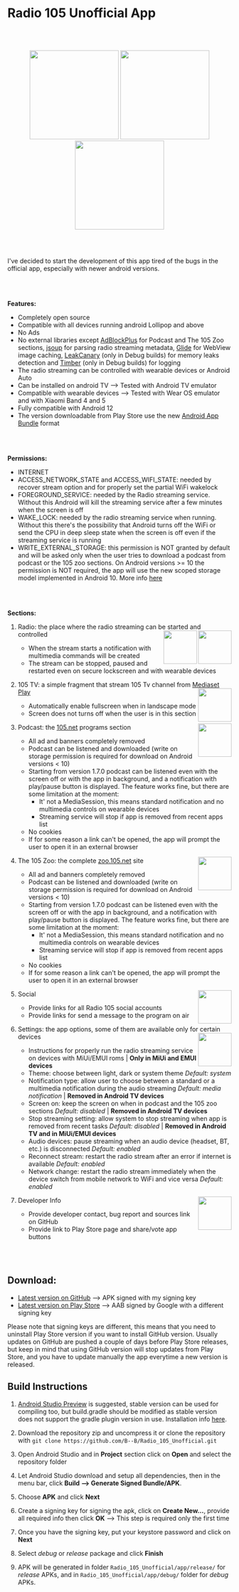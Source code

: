 # Radio 105 Unofficial App

<br />
<br />

<p align="center"><img src="images/Screenshot_1.png" width="200"> <img src="images/Screenshot_8.png" width="200"> <img src="images/Screenshot_9.png" width="200"></p>

<br />
<br />

I've decided to start the development of this app tired of the bugs in the official app, especially with newer android versions.

<br />
<br />

**Features:**

* Completely open source
* Compatible with all devices running android Lollipop and above
* No Ads
* No external libraries except [AdBlockPlus](https://gitlab.com/eyeo/distpartners/libadblockplus-android) for Podcast and The 105 Zoo sections, [jsoup](https://jsoup.org/) for parsing radio streaming metadata, [Glide](https://github.com/bumptech/glide) for WebView image caching, [LeakCanary](https://github.com/square/leakcanary) (only in Debug builds) for memory leaks detection and [Timber](https://github.com/JakeWharton/timber) (only in Debug builds) for logging
* The radio streaming can be controlled with wearable devices or Android Auto
* Can be installed on android TV --> Tested with Android TV emulator
* Compatible with wearable devices --> Tested with Wear OS emulator and with Xiaomi Band 4 and 5
* Fully compatible with Android 12
* The version downloadable from Play Store use the new [Android App Bundle](https://developer.android.com/platform/technology/app-bundle) format

<br />
<br />

**Permissions:**

* INTERNET
* ACCESS_NETWORK_STATE and ACCESS_WIFI_STATE: needed by recover stream option and for properly set the partial WiFi wakelock
* FOREGROUND_SERVICE: needed by the Radio streaming service. Without this Android will kill the streaming service after a few minutes when the screen is off
* WAKE_LOCK: needed by the radio streaming service when running. Without this there's the possibility that Android turns off the WiFi or send the CPU in deep sleep state when the screen is off even if the streaming service is running
* WRITE_EXTERNAL_STORAGE: this permission is NOT granted by default and will be asked only when the user tries to download a podcast from podcast or the 105 zoo sections. On Android versions >= 10 the permission is NOT required, the app will use the new scoped storage model implemented in Android 10. More info [here](https://developer.android.com/about/versions/11/privacy/storage)

<br />
<br />

**Sections:**

1. Radio: the place where the radio streaming can be started and controlled <img src="images/Screenshot_1.png" align="right" height="75" ><img src="images/Screenshot_2.png" align="right" height="75" />
    * When the stream starts a notification with multimedia commands will be created
    * The stream can be stopped, paused and restarted even on secure lockscreen and with wearable devices

2. 105 TV: a simple fragment that stream 105 Tv channel from [Mediaset Play](https://www.mediasetplay.mediaset.it/) <img src="images/Screenshot_3.png" align="right" height="75" >
    * Automatically enable fullscreen when in landscape mode
    * Screen does not turns off when the user is in this section

3. Podcast: the [105.net](https://105.net) programs section <img src="images/Screenshot_4.png" align="right" height="75" >
    * All ad and banners completely removed
    * Podcast can be listened and downloaded (write on storage permission is required for download on Android versions < 10)
    * Starting from version 1.7.0 podcast can be listened even with the screen off or with the app in background, and a notification with play/pause button is displayed. The feature works fine, but there are some limitation at the moment:
        * It' not a MediaSession, this means standard notification and no multimedia controls on wearable devices
        * Streaming service will stop if app is removed from recent apps list
    * No cookies
    * If for some reason a link can't be opened, the app will prompt the user to open it in an external browser

4. The 105 Zoo: the complete [zoo.105.net](https://zoo.105.net) site <img src="images/Screenshot_5.png" align="right" height="75" >
    * All ad and banners completely removed
    * Podcast can be listened and downloaded (write on storage permission is required for download on Android versions < 10)
    * Starting from version 1.7.0 podcast can be listened even with the screen off or with the app in background, and a notification with play/pause button is displayed. The feature works fine, but there are some limitation at the moment:
        * It' not a MediaSession, this means standard notification and no multimedia controls on wearable devices
        * Streaming service will stop if app is removed from recent apps list
    * No cookies
    * If for some reason a link can't be opened, the app will prompt the user to open it in an external browser

5. Social <img src="images/Screenshot_6.png" align="right" height="75" >
    * Provide links for all Radio 105 social accounts
    * Provide links for send a message to the program on air

6. Settings: the app options, some of them are available only for certain devices <img src="images/Screenshot_7.png" align="right" height="75" >
    * Instructions for properly run the radio streaming service on devices with MiUi/EMUI roms | **Only in MiUi and EMUI devices**
    * Theme: choose between light, dark or system theme *Default: system*
    * Notification type: allow user to choose between a standard or a multimedia notification during the audio streaming *Default: media notification* | **Removed in Android TV devices**
    * Screen on: keep the screen on when in podcast and the 105 zoo sections *Default: disabled* | **Removed in Android TV devices**
    * Stop streaming setting: allow system to stop streaming when app is removed from recent tasks *Default: disabled* | **Removed in Android TV and in MiUi/EMUI devices**
    * Audio devices: pause streaming when an audio device (headset, BT, etc.) is disconnected *Default: enabled*
    * Reconnect stream: restart the radio stream after an error if internet is available  *Default: enabled*
    * Network change: restart the radio stream immediately when the device switch from mobile network to WiFi and vice versa  *Default: enabled*


7. Developer Info <img src="images/Screenshot_10.png" align="right" height="75" >
    * Provide developer contact, bug report and sources link on GitHub
    * Provide link to Play Store page and share/vote app buttons

<br />
<br />

## Download:

* [Latest version on GitHub](https://github.com/B--B/Radio_105_Unofficial/releases/latest)  --> APK signed with my signing key
* [Latest version on Play Store](https://play.google.com/store/apps/details?id=com.bb.radio105) --> AAB signed by Google with a different signing key

Please note that signing keys are different, this means that you need to uninstall Play Store version if you want to install GitHub version. Usually updates on GitHub are pushed a couple of days before Play Store releases, but keep in mind that using GitHub version will stop updates from Play Store, and you have to update manually the app everytime a new version is released.

## Build Instructions

1. [Android Studio Preview](https://developer.android.com/studio/preview) is suggested, stable version can be used for compiling too, but build.gradle should be modified as stable version does not support the gradle plugin version in use. Installation info [here](https://developer.android.com/studio/install).

2. Download the repository zip and uncompress it or clone the repository with `git clone https://github.com/B--B/Radio_105_Unofficial.git`

3. Open Android Studio and in **Project** section click on **Open** and select the repository folder

4. Let Android Studio download and setup all dependencies, then in the menu bar, click **Build --> Generate Signed Bundle/APK**.

5. Choose **APK** and click **Next**

6. Create a signing key for signing the apk, click on **Create New...**, provide all required info then click **OK** --> This step is required only the first time

7. Once you have the signing key, put your keystore password and click on **Next**

8. Select *debug* or *release* package and click **Finish**

9. APK will be generated in folder `Radio_105_Unofficial/app/release/` for *release* APKs, and in `Radio_105_Unofficial/app/debug/` folder for *debug* APKs.

